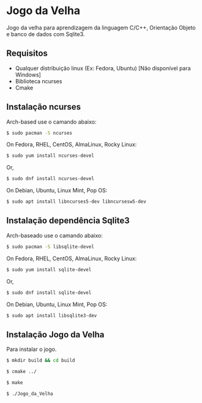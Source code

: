 
# Jogo da Velha

Jogo da velha para aprendizagem da linguagem C/C++, Orientação Objeto e banco de dados com Sqlite3.



## Requisitos

* Qualquer distribuição linux (Ex: Fedora, Ubuntu) [Não disponível para Windows]
* Biblioteca ncurses
* Cmake

## Instalação ncurses

Arch-based use o camando abaixo:
```bash
$ sudo pacman -S ncurses
```
On Fedora, RHEL, CentOS, AlmaLinux, Rocky Linux:
```bash
$ sudo yum install ncurses-devel
```
Or,
```bash
$ sudo dnf install ncurses-devel
```

On Debian, Ubuntu, Linux Mint, Pop OS:
```bash
$ sudo apt install libncurses5-dev libncursesw5-dev
```

## Instalação dependência Sqlite3

Arch-baseado use o camando abaixo:
```bash
$ sudo pacman -S libsqlite-devel
```

On Fedora, RHEL, CentOS, AlmaLinux, Rocky Linux:
```bash
$ sudo yum install sqlite-devel
```
Or,
```bash
$ sudo dnf install sqlite-devel
```

On Debian, Ubuntu, Linux Mint, Pop OS:
```bash
$ sudo apt install libsqlite3-dev
```


## Instalação Jogo da Velha

Para instalar o jogo.

```bash
$ mkdir build && cd build
```


```bash
$ cmake ../
```

```bash
$ make
```
 
```bash
$ ./Jogo_da_Velha
```